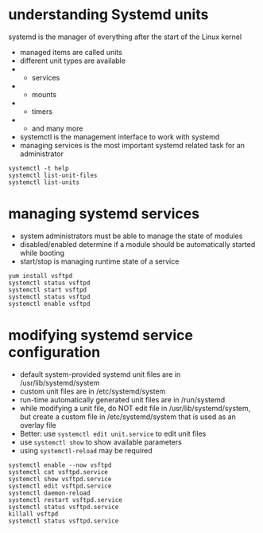 # understanding Systemd units
systemd is the manager of everything after the start of the Linux kernel
- managed items are called units
- different unit types are available
- - services
- - mounts
- - timers
- - and many more
- systemctl is the management interface to work with systemd
- managing services is the most important systemd related task for an administrator
```
systemctl -t help
systemctl list-unit-files
systemctl list-units
```
# managing systemd services
- system administrators must be able to manage the state of modules
- disabled/enabled determine if a module should be automatically started while booting
- start/stop is managing runtime state of a service
```
yum install vsftpd
systemctl status vsftpd
systemctl start vsftpd
systemctl status vsftpd
systemctl enable vsftpd
```
# modifying systemd service configuration
- default system-provided systemd unit files are in /usr/lib/systemd/system
- custom unit files are in /etc/systemd/system
- run-time automatically generated unit files are in /run/systemd
- while modifying a unit file, do NOT edit file in /usr/lib/systemd/system, but create a custom file in /etc/systemd/system that is used as an overlay file
- Better: use `systemctl edit unit.service` to edit unit files
- use `systemctl show` to show available parameters
- using `systemctl-reload` may be required

```
systemctl enable --now vsftpd
systemctl cat vsftpd.service
systemctl show vsftpd.service
systemctl edit vsftpd.service
systemctl daemon-reload
systemctl restart vsftpd.service
systemctl status vsftpd.service
killall vsftpd
systemctl status vsftpd.service
```